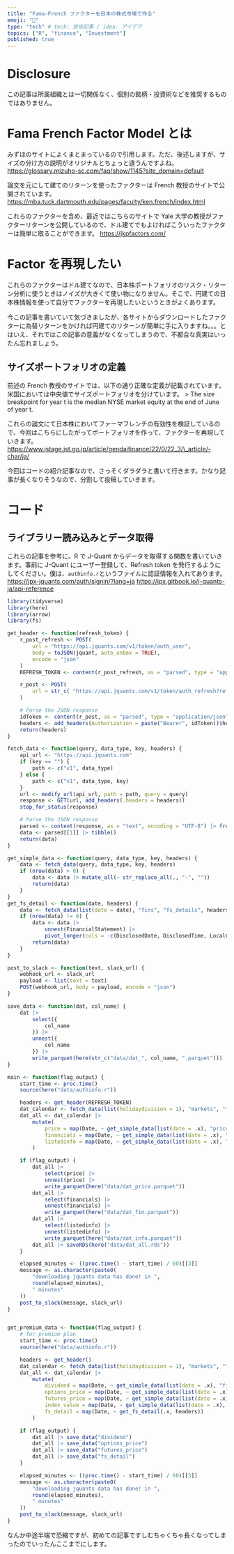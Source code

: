 ```yaml
---
title: "Fama-French ファクターを日本の株式市場で作る"
emoji: "👻"
type: "tech" # tech: 技術記事 / idea: アイデア
topics: ["R", "finance", "Investment"]
published: true
---
```


# Disclosure

この記事は所属組織とは一切関係なく、個別の銘柄・投資術などを推奨するものではありません。

# Fama French Factor Model とは

みずほのサイトによくまとまっているので引用します。ただ、後述しますが、サイズの分け方の説明がオリジナルとちょっと違うんですよね。
https://glossary.mizuho-sc.com/faq/show/1145?site_domain=default

論文を元にして建てのリターンを使ったファクターは French 教授のサイトで公開されています。
https://mba.tuck.dartmouth.edu/pages/faculty/ken.french/index.html

これらのファクターを含め、最近ではこちらのサイトで Yale 大学の教授がファクターリターンを公開しているので、ドル建てでもよければこういったファクターは簡単に取ることができます。
https://jkpfactors.com/

# Factor を再現したい

これらのファクターはドル建てなので、日本株ポートフォリオのリスク・リターン分析に使うときはノイズが大きくて使い物になりません。そこで、円建ての日本株情報を使って自分でファクターを再現したいというときがよくあります。

今この記事を書いていて気づきましたが、各サイトからダウンロードしたファクターに為替リターンをかければ円建てのリターンが簡単に手に入りますね。。。とはいえ、それではこの記事の意義がなくなってしまうので、不都合な真実はいったん忘れましょう。

## サイズポートフォリオの定義

前述の French 教授のサイトでは、以下の通り正確な定義が記載されています。米国においては中央値でサイズポートフォリオを分けています。
\> The size breakpoint for year t is the median NYSE market equity at
the end of June of year t.

これらの論文にて日本株においてファーマフレンチの有効性を検証しているので、今回はこちらにしたがってポートフォリオを作って、ファクターを再現していきます。
https://www.jstage.jst.go.jp/article/gendaifinance/22/0/22_3/\_article/-char/ja/

今回はコードの紹介記事なので、さっそくダラダラと書いて行きます。かなり記事が長くなりそうなので、分割して投稿していきます。

# コード

## ライブラリー読み込みとデータ取得

これらの記事を参考に、R で J-Quant からデータを取得する関数を書いていきます。事前に J-Quant にユーザー登録して、Refresh
token を発行するようにしてください。僕は、`authinfo.r`というファイルに認証情報を入れてあります。
https://jpx-jquants.com/auth/signin/?lang=ja
https://jpx.gitbook.io/j-quants-ja/api-reference

```r
library(tidyverse)
library(here)
library(arrow)
library(fs)

get_header <- function(refresh_token) {
    r_post_refresh <- POST(
        url = "https://api.jquants.com/v1/token/auth_user",
        body = toJSON(jquant, auto_unbox = TRUE),
        encode = "json"
    )
    REFRESH_TOKEN <- content(r_post_refresh, as = "parsed", type = "application/json")

    r_post <- POST(
        url = str_c( "https://api.jquants.com/v1/token/auth_refresh?refreshtoken=", refresh_token)
    )

    # Parse the JSON response
    idToken <- content(r_post, as = "parsed", type = "application/json")
    headers <- add_headers(Authorization = paste("Bearer", idToken))$headers
    return(headers)
}

fetch_data <- function(query, data_type, key, headers) {
    api_url <- "https://api.jquants.com"
    if (key == "") {
        path <- c("v1", data_type)
    } else {
        path <- c("v1", data_type, key)
    }
    url <- modify_url(api_url, path = path, query = query)
    response <- GET(url, add_headers(.headers = headers))
    stop_for_status(response)

    # Parse the JSON response
    parsed <- content(response, as = "text", encoding = "UTF-8") |> fromJSON()
    data <- parsed[[1]] |> tibble()
    return(data)
}

get_simple_data <- function(query, data_type, key, headers) {
    data <- fetch_data(query, data_type, key, headers)
    if (nrow(data) > 0) {
        data <- data |> mutate_all(~ str_replace_all(., "-", ""))
        return(data)
    }
}
get_fs_detail <- function(date, headers) {
    data <- fetch_data(list(date = date), "fins", "fs_details", headers)
    if (nrow(data) != 0) {
        data <- data |>
            unnest(FinancialStatement) |>
            pivot_longer(cols = -c(DisclosedDate, DisclosedTime, LocalCode, DisclosureNumber, TypeOfDocument))
        return(data)
    }
}

post_to_slack <- function(text, slack_url) {
    webhook_url <- slack_url
    payload <- list(text = text)
    POST(webhook_url, body = payload, encode = "json")
}

save_data <- function(dat, col_name) {
    dat |>
        select({
            col_name
        }) |>
        unnest({
            col_name
        }) |>
        write_parquet(here(str_c("data/dat_", col_name, ".parquet")))
}

main <- function(flag_output) {
    start_time <- proc.time()
    source(here("data/authinfo.r"))

    headers <- get_header(REFRESH_TOKEN)
    dat_calendar <- fetch_data(list(holidaydivision = 1), "markets", "trading_calendar", headers)
    dat_all <- dat_calendar |>
        mutate(
            price = map(Date, ~ get_simple_data(list(date = .x), "prices", "daily_quotes", headers)),
            financials = map(Date, ~ get_simple_data(list(date = .x), "fins", "statements", headers)),
            listedinfo = map(Date, ~ get_simple_data(list(date = .x), "listed", "info", headers))
        )

    if (flag_output) {
        dat_all |>
            select(price) |>
            unnest(price) |>
            write_parquet(here("data/dat_price.parquet"))
        dat_all |>
            select(financials) |>
            unnest(financials) |>
            write_parquet(here("data/dat_fin.parquet"))
        dat_all |>
            select(listedinfo) |>
            unnest(listedinfo) |>
            write_parquet(here("data/dat_info.parquet"))
        dat_all |> saveRDS(here("data/dat_all.rds"))
    }

    elapsed_minutes <- ((proc.time() - start_time) / 60)[[3]]
    message <- as.character(paste0(
        "downloading jquants data has done! in ",
        round(elapsed_minutes),
        " minutes"
    ))
    post_to_slack(message, slack_url)
}


get_premium_data <- function(flag_output) {
    # for premium plan
    start_time <- proc.time()
    source(here("data/authinfo.r"))

    headers <- get_header()
    dat_calendar <- fetch_data(list(holidaydivision = 1), "markets", "trading_calendar", headers)
    dat_all <- dat_calendar |>
        mutate(
            dividend = map(Date, ~ get_simple_data(list(date = .x), "fins", "dividend", headers)),
            options_price = map(Date, ~ get_simple_data(list(date = .x), "derivatives", "options", headers)),
            futures_price = map(Date, ~ get_simple_data(list(date = .x), "derivatives", "futures", headers)),
            index_value = map(Date, ~ get_simple_data(list(date = .x), "indices", "", headers)),
            fs_detail = map(Date, ~ get_fs_detail(.x, headers))
        )

    if (flag_output) {
        dat_all |> save_data("dividend")
        dat_all |> save_data("options_price")
        dat_all |> save_data("futures_price")
        dat_all |> save_data("fs_detail")
    }

    elapsed_minutes <- ((proc.time() - start_time) / 60)[[3]]
    message <- as.character(paste0(
        "downloading jquants data has done! in ",
        round(elapsed_minutes),
        " minutes"
    ))
    post_to_slack(message, slack_url)
}
```

なんか中途半端で恐縮ですが、初めての記事ですしむちゃくちゃ長くなってしまったのでいったんここまでにします。
